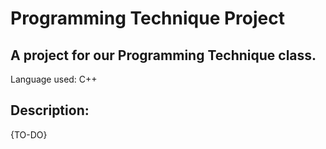 # Programming Technique Project
## A project for our Programming Technique class.

Language used: C++

## Description:
{TO-DO}
